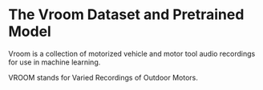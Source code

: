 # The Vroom Dataset and Pretrained Model
Vroom is a collection of motorized vehicle and motor tool audio recordings for use in machine learning.

VROOM stands for Varied Recordings of Outdoor Motors.



